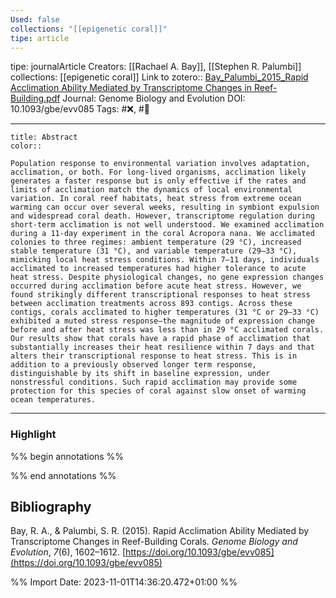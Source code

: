 ```yaml
---
Used: false
collections: "[[epigenetic coral]]"
tipe: article
---
```

tipe: journalArticle
Creators: [[Rachael A. Bay]], [[Stephen R. Palumbi]]
collections: [[epigenetic coral]]
Link to zotero:: [Bay_Palumbi_2015_Rapid Acclimation Ability Mediated by Transcriptome Changes in Reef-Building.pdf](zotero://select/library/items/X8T8BC8K)
Journal: Genome Biology and Evolution
DOI: 10.1093/gbe/evv085
Tags: #❌, #📇

---
```ad-note
title: Abstract
color:: 

Population response to environmental variation involves adaptation, acclimation, or both. For long-lived organisms, acclimation likely generates a faster response but is only effective if the rates and limits of acclimation match the dynamics of local environmental variation. In coral reef habitats, heat stress from extreme ocean warming can occur over several weeks, resulting in symbiont expulsion and widespread coral death. However, transcriptome regulation during short-term acclimation is not well understood. We examined acclimation during a 11-day experiment in the coral Acropora nana. We acclimated colonies to three regimes: ambient temperature (29 °C), increased stable temperature (31 °C), and variable temperature (29–33 °C), mimicking local heat stress conditions. Within 7–11 days, individuals acclimated to increased temperatures had higher tolerance to acute heat stress. Despite physiological changes, no gene expression changes occurred during acclimation before acute heat stress. However, we found strikingly different transcriptional responses to heat stress between acclimation treatments across 893 contigs. Across these contigs, corals acclimated to higher temperatures (31 °C or 29–33 °C) exhibited a muted stress response—the magnitude of expression change before and after heat stress was less than in 29 °C acclimated corals. Our results show that corals have a rapid phase of acclimation that substantially increases their heat resilience within 7 days and that alters their transcriptional response to heat stress. This is in addition to a previously observed longer term response, distinguishable by its shift in baseline expression, under nonstressful conditions. Such rapid acclimation may provide some protection for this species of coral against slow onset of warming ocean temperatures.

```

---
### Highlight

%% begin annotations %%







%% end annotations %%

## Bibliography

Bay, R. A., & Palumbi, S. R. (2015). Rapid Acclimation Ability Mediated by Transcriptome Changes in Reef-Building Corals. _Genome Biology and Evolution_, _7_(6), 1602–1612. [https://doi.org/10.1093/gbe/evv085](https://doi.org/10.1093/gbe/evv085)

%% Import Date: 2023-11-01T14:36:20.472+01:00 %%
